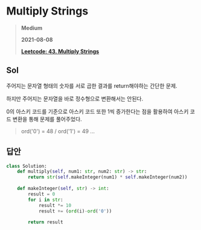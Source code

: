 # Multiply Strings
> **Medium**
>
> **2021-08-08**
>
> **[Leetcode: 43. Multiply Strings](https://leetcode.com/problems/multiply-strings)**


## Sol

주어지는 문자열 형태의 숫자를 서로 곱한 결과를 return해야하는 간단한 문제.

하지만 주어지는 문자열을 바로 정수형으로 변환해서는 안된다. 

0의 아스키 코드를 기준으로 아스키 코드 또한 1씩 증가한다는 점을 활용하여 아스키 코드 변환을 통해 문제를 풀어주었다.
> ord('0') = 48 / ord('1') = 49 ...


## 답안
```python
class Solution:
    def multiply(self, num1: str, num2: str) -> str:
        return str(self.makeInteger(num1) * self.makeInteger(num2))
        
    def makeInteger(self, str) -> int:
        result = 0
        for i in str:
            result *= 10
            result += (ord(i)-ord('0'))
            
        return result
```